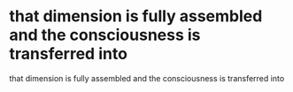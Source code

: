 # that dimension is fully assembled and the consciousness is transferred into

that dimension is fully assembled and the consciousness is transferred into